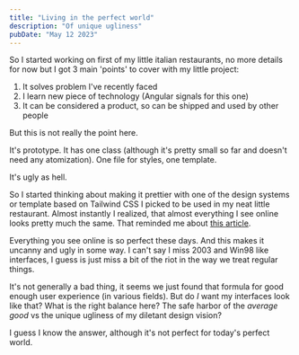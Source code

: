 ```yaml
---
title: "Living in the perfect world"
description: "Of unique ugliness"
pubDate: "May 12 2023"
---
```


So I started working on first of my little italian restaurants, no more details for now but I got 3 main 'points' to cover with my little project:

1. It solves problem I've recently faced
2. I learn new piece of technology (Angular signals for this one)
3. It can be considered a product, so can be shipped and used by other people

But this is not really the point here.

It's prototype. It has one class (although it's pretty small so far and doesn't need any atomization). One file for styles, one template.

It's ugly as hell.

So I started thinking about making it prettier with one of the design systems or template based on Tailwind CSS I picked to be used in my neat little restaurant. Almost instantly I realized, that almost everything I see online looks pretty much the same. That reminded me about [this article](https://news.ycombinator.com/item?id=33520414).

Everything you see online is so perfect these days. And this makes it uncanny and ugly in some way. I can't say I miss 2003 and Win98 like interfaces, I guess is just miss a bit of the riot in the way we treat regular things.

It's not generally a bad thing, it seems we just found that formula for good enough user experience (in various fields). But do _I_ want my interfaces look like that? What is the right balance here? The safe harbor of the _average good_ vs the unique ugliness of my diletant design vision?

I guess I know the answer, although it's not perfect for today's perfect world.
